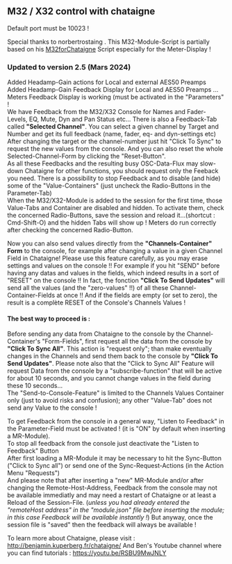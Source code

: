 ## M32 / X32 control with chataigne
Default port must be 10023 !

Special thanks to norbertrostaing . This M32-Module-Script is partially based on his [M32forChataigne](https://github.com/norbertrostaing/M32forChataigne) Script especially for the Meter-Display ! 

### Updated to version 2.5 (Mars 2024)
Added Headamp-Gain actions for Local and external AES50 Preamps       
Added Headamp-Gain Feedback Display for Local and AES50 Preamps ...    
Meters Feedback Display is working (must be activated in the "Parameters" !  
We have Feedback from the M32/X32 Console for Names and Fader-Levels, EQ, Mute, Dyn and Pan Status etc... 
There is also a  Feedback-Tab called **"Selected Channel"**. You can select a given channel by Target and Number and get its full feedback (name, fader, eq- and dyn-settings etc) After changing the target or the channel-number just hit "Click To Sync" to request the new values from the console. And you can also reset the whole Selected-Channel-Form by clicking the "Reset-Button".   
As all these Feedbacks and the resulting busy OSC-Data-Flux may slow-down Chataigne for other functions, you should request only the Feeback you need. There is a possibility to stop Feedback and to disable (and hide) some of the "Value-Containers" (just uncheck the Radio-Buttons in the Parameter-Tab)   
When the M32/X32-Module is added to the session for the first time, those Value-Tabs and Container are disabled and hidden. To activate them, check the concerned Radio-Buttons, save the session and reload it...(shortcut : Cmd-Shift-O) and the hidden Tabs will show up ! 
Meters do run correctly after checking the concerned Radio-Button.

Now you can also send values directly from the **"Channels-Container" Form** to the console, for example after changing a value in a given Channel Field in Chataigne!
Please use this feature carefully, as you may erase settings and values on the console !!  For example if you hit "SEND" before having any datas and values in the fields, which indeed results in a sort of "RESET" on the console !! In fact, the fonction **"Click To Send Updates"** will send all the values (and the "zero-values" !!) of all these Channel-Container-Fields at once !! And if the fields are empty (or set to zero), the result is a complète RESET of the Console's Channels Values !     
#### The best way to proceed is :  
Before sending any data from Chataigne to the console by the Channel-Container's "Form-Fields", first request all the data from the console by **"Click To Sync All"**. This action is "request only"; than make eventually changes in the Channels and send them back to the console by **"Click To Send Updates"**.
Please note also that the "Click to Sync All" Feature will request Data from the console by a "subscribe-function" that will be active for about 10 seconds, and you cannot change values in the field during these 10 seconds...   
The "Send-to-Console-Feature" is limited to the Channels Values Container only (just to avoid risks and confusion); any other "Value-Tab" does not send any Value to the console !

To get Feedback from the console in a general way, "Listen to Feedback" in the Parameter-Field must be activated ! (it is "ON" by default when inserting a MR-Module).  
To stop all feedback from the console just deactivate the "Listen to Feedback" Button     
After first loading a MR-Module it may be necessary to hit the Sync-Button ("Click to Sync all") or send one of the Sync-Request-Actions (in the Action Menu "Requests")  
And please note that after  inserting a "new" MR-Module and/or after changing the Remote-Host-Address, Feedback from the console may not be available immediatly and may need a restart of Chataigne or at least a Reload of the Session-File. 
(*unless you had already entered the "remoteHost address" in the "module.json" file before inserting the module; in this case Feedback will be available instantly !*) But anyway, once the session file is "saved" then the feedback will always be available !   
  
To learn more about Chataigne, please visit : http://benjamin.kuperberg.fr/chataigne/
And Ben's Youtube channel where you can find tutorials : https://youtu.be/RSBU9MwJNLY
